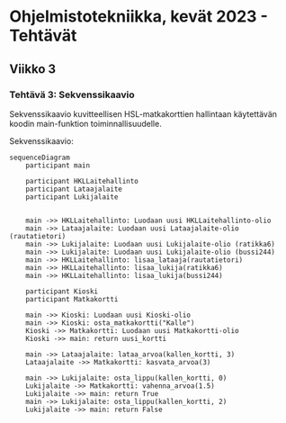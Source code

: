 
# Ohjelmistotekniikka, kevät 2023 - Tehtävät
## Viikko 3
### Tehtävä 3: Sekvenssikaavio

Sekvenssikaavio kuvitteellisen HSL-matkakorttien hallintaan käytettävän koodin main-funktion toiminnallisuudelle.



Sekvenssikaavio:


```mermaid
sequenceDiagram
    participant main
    
    participant HKLLaitehallinto
    participant Lataajalaite
    participant Lukijalaite


    main ->> HKLLaitehallinto: Luodaan uusi HKLLaitehallinto-olio
    main ->> Lataajalaite: Luodaan uusi Lataajalaite-olio (rautatietori)
    main ->> Lukijalaite: Luodaan uusi Lukijalaite-olio (ratikka6)
    main ->> Lukijalaite: Luodaan uusi Lukijalaite-olio (bussi244)
    main ->> HKLLaitehallinto: lisaa_lataaja(rautatietori)
    main ->> HKLLaitehallinto: lisaa_lukija(ratikka6)
    main ->> HKLLaitehallinto: lisaa_lukija(bussi244)
    
    participant Kioski
    participant Matkakortti
    
    main ->> Kioski: Luodaan uusi Kioski-olio
    main ->> Kioski: osta_matkakortti("Kalle")
    Kioski ->> Matkakortti: Luodaan uusi Matkakortti-olio
    Kioski ->> main: return uusi_kortti
    
    main ->> Lataajalaite: lataa_arvoa(kallen_kortti, 3)
    Lataajalaite ->> Matkakortti: kasvata_arvoa(3)

    main ->> Lukijalaite: osta_lippu(kallen_kortti, 0)
    Lukijalaite ->> Matkakortti: vahenna_arvoa(1.5)
    Lukijalaite ->> main: return True
    main ->> Lukijalaite: osta_lippu(kallen_kortti, 2)
    Lukijalaite ->> main: return False

```
